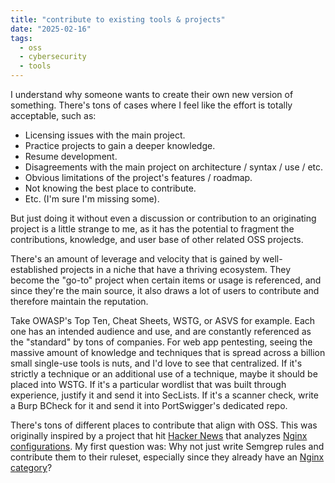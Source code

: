 ```yaml
---
title: "contribute to existing tools & projects"
date: "2025-02-16"
tags:
  - oss
  - cybersecurity
  - tools
---
```


I understand why someone wants to create their own new version of something. There's tons of cases where I feel like the effort is totally acceptable, such as:

- Licensing issues with the main project.
- Practice projects to gain a deeper knowledge.
- Resume development.
- Disagreements with the main project on architecture / syntax / use / etc.
- Obvious limitations of the project's features / roadmap.
- Not knowing the best place to contribute.
- Etc. (I'm sure I'm missing some).

But just doing it without even a discussion or contribution to an originating project is a little strange to me, as it has the potential to fragment the contributions, knowledge, and user base of other related OSS projects.

There's an amount of leverage and velocity that is gained by well-established projects in a niche that have a thriving ecosystem. They become the "go-to" project when certain items or usage is referenced, and since they're the main source, it also draws a lot of users to contribute and therefore maintain the reputation.

Take OWASP's Top Ten, Cheat Sheets, WSTG, or ASVS for example. Each one has an intended audience and use, and are constantly referenced as the "standard" by tons of companies. For web app pentesting, seeing the massive amount of knowledge and techniques that is spread across a billion small single-use tools is nuts, and I'd love to see that centralized. If it's strictly a technique or an additional use of a technique, maybe it should be placed into WSTG. If it's a particular wordlist that was built through experience, justify it and send it into SecLists. If it's a scanner check, write a Burp BCheck for it and send it into PortSwigger's dedicated repo.

There's tons of different places to contribute that align with OSS. This was originally inspired by a project that hit [Hacker News](https://news.ycombinator.com/item?id=43065217) that analyzes [Nginx configurations](https://github.com/dvershinin/gixy?tab=readme-ov-file). My first question was: Why not just write Semgrep rules and contribute them to their ruleset, especially since they already have an [Nginx category](https://semgrep.dev/p/nginx)?
